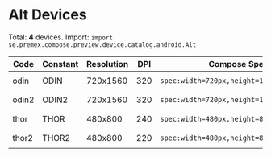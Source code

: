 # Alt Devices

Total: **4** devices. Import: `import se.premex.compose.preview.device.catalog.android.Alt`

| Code | Constant | Resolution | DPI | Compose Spec | Preview Usage |
|------|----------|------------|-----|-------------|---------------|
| odin | ODIN | 720x1560 | 320 | `spec:width=720px,height=1560px,dpi=320` | `@Preview(device = Alt.ODIN)` |
| odin2 | ODIN2 | 720x1560 | 320 | `spec:width=720px,height=1560px,dpi=320` | `@Preview(device = Alt.ODIN2)` |
| thor | THOR | 480x800 | 240 | `spec:width=480px,height=800px,dpi=240` | `@Preview(device = Alt.THOR)` |
| thor2 | THOR2 | 480x800 | 220 | `spec:width=480px,height=800px,dpi=220` | `@Preview(device = Alt.THOR2)` |

<!-- Generated automatically. Do not edit manually. -->
